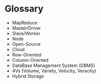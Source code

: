 # Glossary

* MapReduce
* Master/Driver
* Slave/Worker
* Node
* Open-Source
* Cloud
* Row-Oriented
* Column-Oriented
* DataBase Management System (DBMS)
* 4Vs (Volume, Variety, Velocity, Veracity)
* Hybrid Storage

